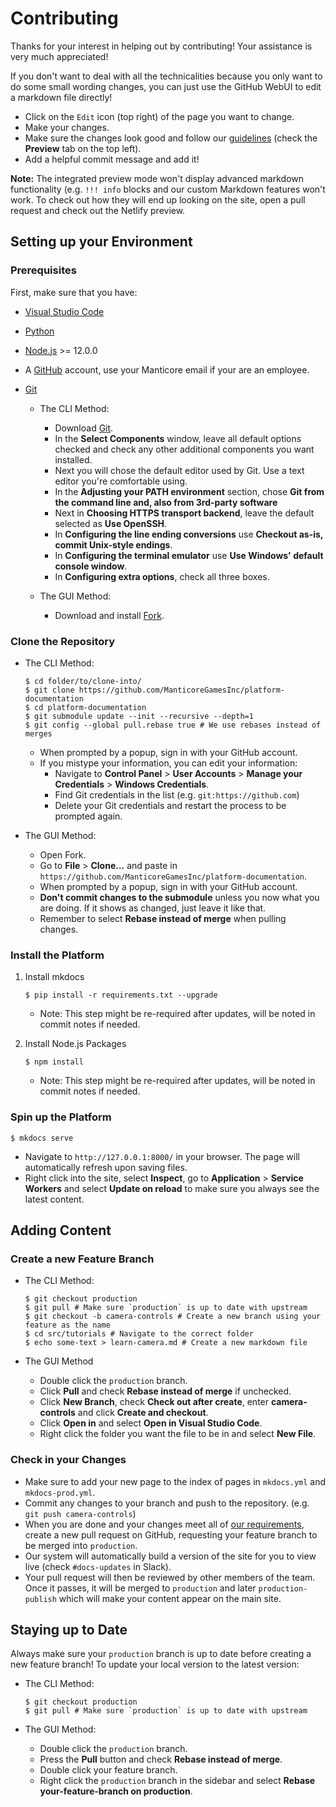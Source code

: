 # Contributing

Thanks for your interest in helping out by contributing! Your assistance is very much appreciated!

If you don't want to deal with all the technicalities because you only want to do some small wording changes, you can just use the GitHub WebUI to edit a markdown file directly!

- Click on the `Edit` icon (top right) of the page you want to change.
- Make your changes.
- Make sure the changes look good and follow our [guidelines](https://github.com/ManticoreGamesInc/platform-documentation/wiki/Documentation-Style-Guide) (check the **Preview** tab on the top left).
- Add a helpful commit message and add it!

**Note:** The integrated preview mode won't display advanced markdown functionality (e.g. `!!! info` blocks and our custom Markdown features won't work. To check out how they will end up looking on the site, open a pull request and check out the Netlify preview.

## Setting up your Environment

### Prerequisites

First, make sure that you have:

- [Visual Studio Code](https://github.com/ManticoreGamesInc/platform-documentation/wiki/Editor-Setup)
- [Python](https://www.microsoft.com/en-us/p/python-38/9mssztt1n39l)
- [Node.js](https://nodejs.org/en/download/) >= 12.0.0
- A [GitHub](https://github.com) account, use your Manticore email if your are an employee.
- [Git](https://git-scm.com/downloads)

    - The CLI Method:
        - Download [Git](https://git-scm.com/downloads).
        - In the **Select Components** window, leave all default options checked and check any other additional components you want installed.
        - Next you will chose the default editor used by Git. Use a text editor you're comfortable using.
        - In the **Adjusting your PATH environment** section, chose **Git from the command line and, also from 3rd-party software**
        - Next in **Choosing HTTPS transport backend**, leave the default selected as **Use OpenSSH**.
        - In **Configuring the line ending conversions** use **Checkout as-is, commit Unix-style endings**.
        - In **Configuring the terminal emulator** use **Use Windows' default console window**.
        - In **Configuring extra options**, check all three boxes.

    - The GUI Method:
        - Download and install [Fork](https://git-fork.com/).

### Clone the Repository

- The CLI Method:

    ```console
    $ cd folder/to/clone-into/
    $ git clone https://github.com/ManticoreGamesInc/platform-documentation
    $ cd platform-documentation
    $ git submodule update --init --recursive --depth=1
    $ git config --global pull.rebase true # We use rebases instead of merges
    ```

    - When prompted by a popup, sign in with your GitHub account.
    - If you mistype your information, you can edit your information:
        - Navigate to **Control Panel** > **User Accounts** > **Manage your Credentials** > **Windows Credentials**.
        - Find Git credentials in the list (e.g. `git:https://github.com`)
        - Delete your Git credentials and restart the process to be prompted again.

- The GUI Method:

    - Open Fork.
    - Go to **File** > **Clone...** and paste in `https://github.com/ManticoreGamesInc/platform-documentation`.
    - When prompted by a popup, sign in with your GitHub account.
    - **Don't commit changes to the submodule** unless you now what you are doing. If it shows as changed, just leave it like that.
    - Remember to select **Rebase instead of merge** when pulling changes.

### Install the Platform

1. Install mkdocs

    ```console
    $ pip install -r requirements.txt --upgrade
    ```

    - Note: This step might be re-required after updates, will be noted in commit notes if needed.

2. Install Node.js Packages

    ```console
    $ npm install
    ```

    - Note: This step might be re-required after updates, will be noted in commit notes if needed.

### Spin up the Platform

```console
$ mkdocs serve
```

- Navigate to `http://127.0.0.1:8000/` in your browser. The page will automatically refresh upon saving files.
- Right click into the site, select **Inspect**, go to **Application** > **Service Workers** and select **Update on reload** to make sure you always see the latest content.

## Adding Content

### Create a new Feature Branch

- The CLI Method:

    ```console
    $ git checkout production
    $ git pull # Make sure `production` is up to date with upstream
    $ git checkout -b camera-controls # Create a new branch using your feature as the name
    $ cd src/tutorials # Navigate to the correct folder
    $ echo some-text > learn-camera.md # Create a new markdown file
    ```

- The GUI Method

    - Double click the `production` branch.
    - Click **Pull** and check **Rebase instead of merge** if unchecked.
    - Click **New Branch**, check **Check out after create**, enter **camera-controls** and click **Create and checkout**.
    - Click **Open in** and select **Open in Visual Studio Code**.
    - Right click the folder you want the file to be in and select **New File**.

### Check in your Changes

- Make sure to add your new page to the index of pages in `mkdocs.yml` and `mkdocs-prod.yml`.
- Commit any changes to your branch and push to the repository. (e.g. `git push camera-controls`)
- When you are done and your changes meet all of [our requirements](https://github.com/ManticoreGamesInc/platform-documentation/wiki/Documentation-Style-Guide), create a new pull request on GitHub, requesting your feature branch to be merged into `production`.
- Our system will automatically build a version of the site for you to view live (check `#docs-updates` in Slack).
- Your pull request will then be reviewed by other members of the team. Once it passes, it will be merged to `production` and later `production-publish` which will make your content appear on the main site.

## Staying up to Date

Always make sure your `production` branch is up to date before creating a new feature branch! To update your local version to the latest version:

- The CLI Method:

    ```console
    $ git checkout production
    $ git pull # Make sure `production` is up to date with upstream
    ```

- The GUI Method:

    - Double click the `production` branch.
    - Press the **Pull** button and check **Rebase instead of merge**.
    - Double click your feature branch.
    - Right click the `production` branch in the sidebar and select **Rebase your-feature-branch on production**.
